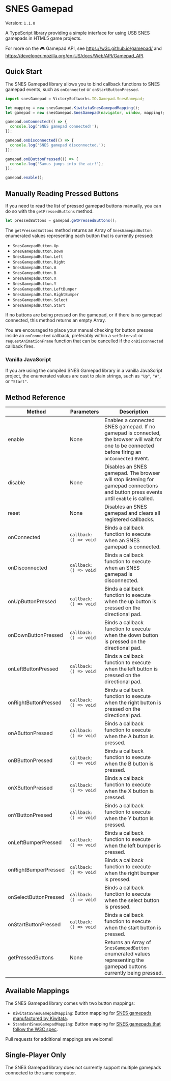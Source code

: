 # SNES Gamepad

Version: `1.1.0`

A TypeScript library providing a simple interface for using USB SNES gamepads in HTML5 game projects.

For more on the :video_game: Gamepad API, see https://w3c.github.io/gamepad/ and https://developer.mozilla.org/en-US/docs/Web/API/Gamepad_API.

## Quick Start

The SNES Gamepad library allows you to bind callback functions to SNES gamepad events, such as `onConnected` or `onStartButtonPressed`.

```javascript
import snesGamepad = VictorySoftworks.IO.Gamepad.SnesGamepad;

let mapping = new snesGamepad.KiwitataSnesGamepadMapping();
let gamepad = new snesGamepad.SnesGamepad(navigator, window, mapping);

gamepad.onConnected(() => {
  console.log('SNES gamepad connected!');
});

gamepad.onDisconnected(() => {
  console.log('SNES gamepad disconnected.');
});

gamepad.onBButtonPressed(() => {
  console.log('Samus jumps into the air!');
});

gamepad.enable();
```

## Manually Reading Pressed Buttons

If you need to read the list of pressed gamepad buttons manually, you can do so with the `getPressedButtons` method.

```javascript
let pressedButtons = gamepad.getPressedButtons();
```

The `getPressedButtons` method returns an Array of `SnesGamepadButton` enumerated values representing each button that is currently pressed:

- `SnesGamepadButton.Up`
- `SnesGamepadButton.Down`
- `SnesGamepadButton.Left`
- `SnesGamepadButton.Right`
- `SnesGamepadButton.A`
- `SnesGamepadButton.B`
- `SnesGamepadButton.X`
- `SnesGamepadButton.Y`
- `SnesGamepadButton.LeftBumper`
- `SnesGamepadButton.RightBumper`
- `SnesGamepadButton.Select`
- `SnesGamepadButton.Start`

If no buttons are being pressed on the gamepad, or if there is no gamepad connected, this method returns an empty Array.

You are encouraged to place your manual checking for button presses inside an `onConnected` callback, preferably within a `setInterval` or `requestAnimationFrame` function that can be cancelled if the `onDisconnected` callback fires.

### Vanilla JavaScript

If you are using the compiled SNES Gamepad library in a vanilla JavaScript project, the enumerated values are cast to plain strings, such as `"Up"`, `"A"`, or `"Start"`.

## Method Reference

| Method                | Parameters             | Description                                                                                                                                       |
|-----------------------|------------------------|---------------------------------------------------------------------------------------------------------------------------------------------------|
| enable                | None                   | Enables a connected SNES gamepad. If no gamepad is connected, the browser will wait for one to be connected before firing an `onConnected` event. |
| disable               | None                   | Disables an SNES gamepad. The browser will stop listening for gamepad connections and button press events until `enable` is called.               |
| reset                 | None                   | Disables an SNES gamepad and clears all registered callbacks.                                                                                     |
| onConnected           | `callback: () => void` | Binds a callback function to execute when an SNES gamepad is connected.                                                                           |
| onDisconnected        | `callback: () => void` | Binds a callback function to execute when an SNES gamepad is disconnected.                                                                        |
| onUpButtonPressed     | `callback: () => void` | Binds a callback function to execute when the up button is pressed on the directional pad.                                                        |
| onDownButtonPressed   | `callback: () => void` | Binds a callback function to execute when the down button is pressed on the directional pad.                                                      |
| onLeftButtonPressed   | `callback: () => void` | Binds a callback function to execute when the left button is pressed on the directional pad.                                                      |
| onRightButtonPressed  | `callback: () => void` | Binds a callback function to execute when the right button is pressed on the directional pad.                                                     |
| onAButtonPressed      | `callback: () => void` | Binds a callback function to execute when the A button is pressed.                                                                                |
| onBButtonPressed      | `callback: () => void` | Binds a callback function to execute when the B button is pressed.                                                                                |
| onXButtonPressed      | `callback: () => void` | Binds a callback function to execute when the X button is pressed.                                                                                |
| onYButtonPressed      | `callback: () => void` | Binds a callback function to execute when the Y button is pressed.                                                                                |
| onLeftBumperPressed   | `callback: () => void` | Binds a callback function to execute when the left bumper is pressed.                                                                             |
| onRightBumperPressed  | `callback: () => void` | Binds a callback function to execute when the right bumper is pressed.                                                                            |
| onSelectButtonPressed | `callback: () => void` | Binds a callback function to execute when the select button is pressed.                                                                           |
| onStartButtonPressed  | `callback: () => void` | Binds a callback function to execute when the start button is pressed.                                                                            |
| getPressedButtons     | None                   | Returns an Array of `SnesGamepadButton` enumerated values representing the gamepad buttons currently being pressed.                               |

## Available Mappings

The SNES Gamepad library comes with two button mappings:

- `KiwitataSnesGamepadMapping`: Button mapping for [SNES gamepads manufactured by Kiwitata](http://amzn.to/2pp29ab).
- `StandardSnesGamepadMapping`: Button mapping for [SNES gamepads that follow the W3C spec](https://w3c.github.io/gamepad/#remapping).

Pull requests for additional mappings are welcome!

## Single-Player Only

The SNES Gamepad library does not currently support multiple gamepads connected to the same computer.

